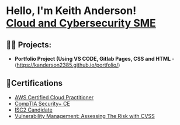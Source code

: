 <h1>Hello, I'm Keith Anderson! <br/><a href="https://www.linkedin.com/in/keithanderson1985/">Cloud and Cybersecurity SME</a></a></h1>

<h2>👨‍💻 Projects:</h2>

- <b>Portfolio Project (Using VS CODE, Gitlab Pages, CSS and HTML </b>
  -(https://kanderson2385.github.io/portfolio/)


<h2>📝Certifications</h2>

- [AWS Certified Cloud Practitioner](https://www.credly.com/badges/491cddd8-2af7-4b7f-905f-c859eee1d238/public_url)
- <a href="https://ibb.co/MVW2LcW">CompTIA Security+ CE
- [ISC2 Candidate](https://www.credly.com/badges/81b68587-05b5-4381-85e2-16b4dc6eb262/public_url)
- [Vulnerability Management: Assessing The Risk with CVSS](https://www.linkedin.com/learning/certificates/a1ab184be5316643522b416e6c4030e3c74eeb78a7c633e7c4a26834c55d1839)



<!--
**knderson2385/kanderson2385** is a ✨ _special_ ✨ repository because its `README.md` (this file) appears on your GitHub profile.

Here are some ideas to get you started:

- 🔭 I’m currently working on ...
- 🌱 I’m currently learning ...
- 👯 I’m looking to collaborate on ...
- 🤔 I’m looking for help with ...
- 💬 Ask me about ...
- 📫 How to reach me: ...
- 😄 Pronouns: ...
- ⚡ Fun fact: ...
-->
